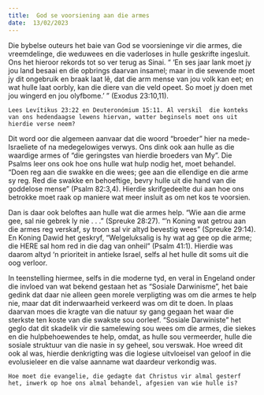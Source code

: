 ```yaml
---
title:  God se voorsiening aan die armes
date:  13/02/2023
---
```


Die bybelse outeurs het baie van God se voorsieninge vir die armes, die vreemdelinge, die weduwees en die vaderloses in hulle geskrifte ingesluit. Ons het hieroor rekords tot so ver terug as Sinai. “ ‘En ses jaar lank moet jy jou land besaai en die opbrings daarvan insamel; maar in die sewende moet jy dit ongebruik en braak laat lê, dat die arm mense van jou volk kan eet;  en wat hulle laat oorbly, kan die diere van die veld opeet.  So moet jy doen met jou wingerd en jou olyfbome.’ ” (Exodus 23:10,11).

`Lees Levítikus 23:22 en Deuteronómium 15:11. Al verskil  die konteks van ons hedendaagse lewens hiervan, watter beginsels moet ons uit hierdie verse neem?`

Dit word oor die algemeen aanvaar dat die woord “broeder” hier na mede-Israeliete of na medegelowiges verwys.  Ons dink ook aan hulle as die waardige armes of “die geringstes van hierdie broeders van My”. Die Psalms leer ons ook hoe ons hulle wat hulp nodig het, moet behandel.  “Doen reg aan die swakke en die wees; gee aan die ellendige en die arme sy reg. Red die swakke en behoeftige, bevry hulle uit die hand van die goddelose mense” (Psalm 82:3,4). Hierdie skrifgedeelte dui aan hoe ons betrokke moet raak op maniere wat meer insluit as om net kos te voorsien.

Dan is daar ook beloftes aan hulle wat die armes help. “Wie aan die arme gee, sal nie gebrek ly nie . . .” (Spreuke 28:27). “’n Koning wat getrou aan die armes reg verskaf, sy troon sal vir altyd bevestig wees” (Spreuke 29:14). En Koning Dawid het geskryf, “Welgeluksalig is hy wat ag gee op die arme;  die HERE sal hom red in die dag van onheil” (Psalm 41:1). Hierdie was daarom altyd ‘n prioriteit in antieke Israel, selfs al het hulle dit soms uit die oog verloor.

In teenstelling hiermee, selfs in die moderne tyd, en veral in Engeland onder die invloed van wat bekend gestaan het as “Sosiale Darwinisme”, het baie gedink dat daar nie alleen geen morele verpligting was om die armes te help nie, maar dat dit inderwaarheid verkeerd was om dit te doen. In plaas daarvan moes die kragte van die natuur sy gang gegaan het waar die sterkste ten koste van die swakste sou oorleef. “Sosiale Darwiniste” het geglo dat dit skadelik vir die samelewing sou wees om die armes, die siekes en die hulpbehoewendes te help, omdat, as hulle sou vermeerder, hulle die sosiale struktuur van die nasie in sy geheel, sou verswak. Hoe wreed dit ook al was, hierdie denkrigting was die logiese uitvloeisel van geloof in die evolusieleer en die valse aanname wat daardeur verkondig was.

`Hoe moet die evangelie, die gedagte dat Christus vir almal gesterf het, inwerk op hoe ons almal behandel, afgesien van wie hulle is?`